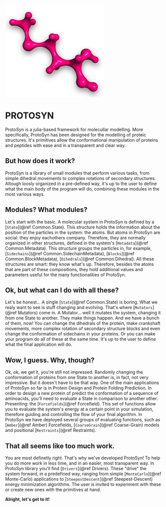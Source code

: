 ![header](assets/logo.png)

# PROTOSYN

ProtoSyn is a julia-based framework for molecullar modelling. More specifically, ProtoSyn has been designed for the modelling of proteic structures. It's primitives allow the conformational manipulation of proteins and peptides with ease and in a transparent and clear way.

## But how does it work?
ProtoSyn is a library of small modules that perform various tasks, from simple dihedral movements to complex rotations of secondary structures. Altough loosly organized in a pre-defined way, it's up to the user to define what the main body of the program will do, combining these modules in the most various ways.

## Modules? What modules?
Let's start with the basic. A molecular system in ProtoSyn is defined by a [`State`](@ref Common.State). This structure holds the information about the position of the particles in the system: the atoms. But atoms in ProtoSyn are social: they enjoy eachothers company. Therefore, they are normally organized in other structures, defined in the system's [`Metadata`](@ref Common.Metadata). This structure groups the particles in, for example, [`Sidechains`](@ref Common.SidechainMetadata), [`Blocks`](@ref Common.BlockMetadata), [`Dihedrals`](@ref Common.Dihedral). All these structures are smart: they know what's up. Therefore, besides the atoms that are part of these compositions, they hold additional values and parameters useful for the many functionalities of ProtoSyn.

## Ok, but what can I do with all these?
Let's be honest... A single [`State`](@ref Common.State) is boring. What we realy want to see is stuff changing and evolving. That's where [`Mutators`](@ref Mutators) come in. A Mutator... well it mutates the system, changing it from one State to another. They make things happen. And we have a bunch of them, now! You can change the dihedrals of the protein, make crankshaft movements, more complex rotation of secondary structure blocks and even change the conformation of sidechains in your proteins. Or you can make your program do all of these at the same time. It's up to the user to define what the final application will do.

## Wow, I guess. Why, though?
Ok, ok, we get it, you're still not impressed. Randomly changing the conformation of proteins from one State to another is, in fact, not very impressive. But it doesn't have to be that way. One of the main applications of ProtoSyn so far is in Protein Design and Protein Folding Prediction. In order to design a new protein of predict the conformation of a sequence of aminoacids, you'll need to evaluate a State in comparison to another other. Presenting: the [`Forcefields`](@ref Forcefield). This set of functions allow you to evaluate the system's energy at a certain point in your simulation, therefore guiding and controlling the flow of your final algorithm. In ProtoSyn we have deployed several groups of evaluating functions, such as [`Amber`](@ref Amber) Forcefields,
[`CoarseGrain`](@ref Coarse-Grain) models and positional [`Restraints`](@ref Restraints).

## That all seems like too much work.
You are most definetly right. That's why we've developed ProtoSyn! To help you do more work in less time, and in an easier, most transparent way. In ProtoSyn library you'll find [`Drivers`](@ref Drivers). These "drive" the system forward, in a predefined way, ranging from simple [`MonteCarlo`](@ref Monte-Carlo) applications to [`SteepestDescent`](@ref Steepest-Descent) energy minimization algorithms. The user is invited to experiment with these or create new ones with the primitives at hand.

**Alright, let's get to it!**